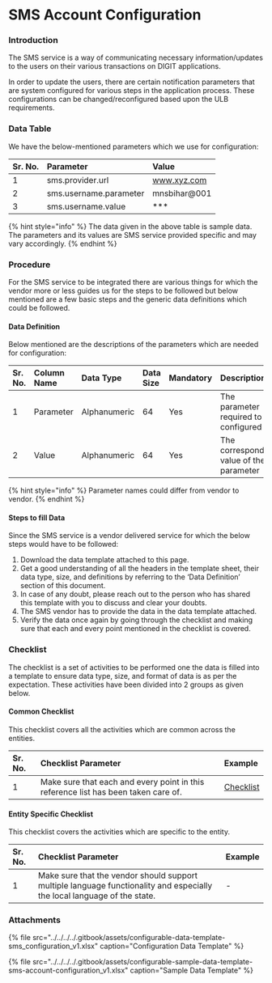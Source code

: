 # SMS Account Configuration

### Introduction

The SMS service is a way of communicating necessary information/updates to the users on their various transactions on DIGIT applications.

In order to update the users, there are certain notification parameters that are system configured for various steps in the application process. These configurations can be changed/reconfigured based upon the ULB requirements.

### Data Table

We have the below-mentioned parameters which we use for configuration:

| Sr. No. | Parameter | Value |
| :--- | :--- | :--- |
| 1 | sms.provider.url | www.xyz.com |
| 2 | sms.username.parameter | mnsbihar@001 |
| 3 | sms.username.value | \*\*\* |

{% hint style="info" %}
The data given in the above table is sample data. The parameters and its values are SMS service provided specific and may vary accordingly.
{% endhint %}

### Procedure

For the SMS service to be integrated there are various things for which the vendor more or less guides us for the steps to be followed but below mentioned are a few basic steps and the generic data definitions which could be followed.

#### Data Definition

Below mentioned are the descriptions of the parameters which are needed for configuration:

| Sr. No. | Column Name | Data Type | Data Size | Mandatory | Description |
| :--- | :--- | :--- | :--- | :--- | :--- |
| 1 | Parameter | Alphanumeric | 64 | Yes | The parameter required to be configured |
| 2 | Value | Alphanumeric | 64 | Yes | The corresponding value of the parameter |

{% hint style="info" %}
Parameter names could differ from vendor to vendor.
{% endhint %}

#### Steps to fill Data

Since the SMS service is a vendor delivered service for which the below steps would have to be followed:

1. Download the data template attached to this page.
2. Get a good understanding of all the headers in the template sheet, their data type, size, and definitions by referring to the ‘Data Definition’ section of this document.
3. In case of any doubt, please reach out to the person who has shared this template with you to discuss and clear your doubts.
4. The SMS vendor has to provide the data in the data template attached.
5. Verify the data once again by going through the checklist and making sure that each and every point mentioned in the checklist is covered.

### Checklist

The checklist is a set of activities to be performed one the data is filled into a template to ensure data type, size, and format of data is as per the expectation. These activities have been divided into 2 groups as given below.

#### Common Checklist

This checklist covers all the activities which are common across the entities.

| Sr. No. | Checklist Parameter | Example |
| :--- | :--- | :--- |
| 1 | Make sure that each and every point in this reference list has been taken care of. | [Checklist](../../module-setup/common-config/checklist.md) |

#### Entity Specific Checklist

This checklist covers the activities which are specific to the entity.

| Sr. No. | Checklist Parameter | Example |
| :--- | :--- | :--- |
| 1 | Make sure that the vendor should support multiple language functionality and especially the local language of the state. | - |

### Attachments

{% file src="../../../../.gitbook/assets/configurable-data-template-sms\_configuration\_v1.xlsx" caption="Configuration Data Template" %}

{% file src="../../../../.gitbook/assets/configurable-sample-data-template-sms-account-configuration\_v1.xlsx" caption="Sample Data Template" %}

